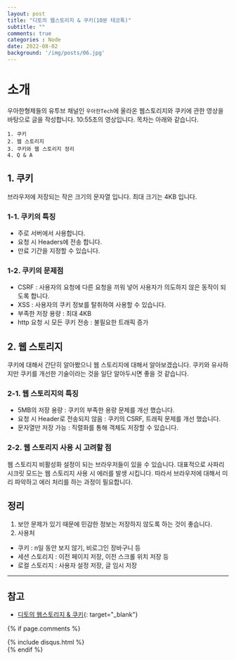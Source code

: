 ```yaml
---
layout: post
title: "디토의 웹스토리지 & 쿠키(10분 테코톡)"
subtitle: ""
comments: true
categories : Node
date: 2022-08-02
background: '/img/posts/06.jpg'
---
```


# 소개
우아한형제들의 유투브 채널인 `우아한Tech`에 올라온 웹스토리지와 쿠키에 관한 영상을 바탕으로 글을 작성합니다.
10:55초의 영상입니다.
목차는 아래와 같습니다.
```
1. 쿠키
2. 웹 스토리지
3. 쿠키와 웹 스토리지 정리
4. Q & A
```

## 1. 쿠키
브라우저에 저장되는 작은 크기의 문자열 입니다.
최대 크기는 4KB 입니다.

### 1-1. 쿠키의 특징
- 주로 서버에서 사용합니다.
- 요청 시 Headers에 전송 합니다.
- 만료 기간을 지정할 수 있습니다.

### 1-2. 쿠키의 문제점
- CSRF : 사용자의 요청에 다른 요청을 끼워 넣어 사용자가 의도하지 않은 동작이 되도록 합니다.
- XSS : 사용자의 쿠키 정보를 탈취하여 사용할 수 있습니다.
- 부족한 저장 용량 : 최대 4KB
- http 요청 시 모든 쿠키 전송 : 불필요한 트래픽 증가

## 2. 웹 스토리지
쿠키에 대해서 간단히 알아봤으니 웹 스토리지에 대해서 알아보겠습니다.
쿠키와 유사하지만 쿠키를 개선한 기술이라는 것을 일단 알아두시면 좋을 것 같습니다.


### 2-1. 웹 스토리지의 특징
- 5MB의 저장 용량 : 쿠키의 부족한 용량 문제를 개선 했습니다.
- 요청 시 Header로 전송되지 않음 : 쿠키의 CSRF, 트래픽 문제를 개선 했습니다.
- 문자열만 저장 가능 : 직렬화를 통해 객체도 저장할 수 있습니다.

### 2-2. 웹 스토리지 사용 시 고려할 점
웹 스토리지 비활성화 설정이 되는 브라우저들이 있을 수 있습니다.
대표적으로 사파리 시크릿 모드는 웹 스토리지 사용 시 에러를 발생 시킵니다.
따라서 브라우저에 대해서 미리 파악하고 에러 처리를 하는 과정이 필요합니다.

## 정리
1. 보안 문제가 있기 때문에 민감한 정보는 저장하지 않도록 하는 것이 좋습니다.
2. 사용처
  - 쿠키 : n일 동안 보지 않기, 비로그인 장바구니 등
  - 세션 스토리지 : 이전 페이지 저장, 이전 스크롤 위치 저장 등 
  - 로컬 스토리지 : 사용자 설정 저장, 글 임시 저장





---
## 참고
- [디토의 웹스토리지 & 쿠키](https://m.youtube.com/watch?v=-4ZsGy1LOiE){: target="_blank"}


{% if page.comments %}
<div id="post-disqus" class="container">
{% include disqus.html %}
</div>
{% endif %}
